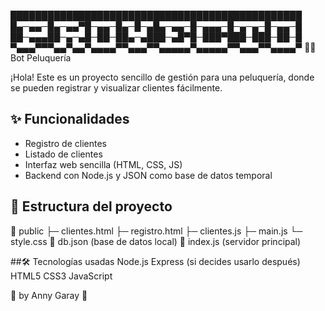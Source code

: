 
███████████████████████████████████████████████
█▄─▄▄─█▄─▄▄▀█─▄▄─█▄─█─▄█▄─▄▄─█─▄▄▄─█─▄─▄─█─▄▄─█
██─▄▄▄██─▄─▄█─██─██▄─▄███─▄█▀█─███▀███─███─██─█
▀▄▄▄▀▀▀▄▄▀▄▄▀▄▄▄▄▀▀▄▄▄▀▀▄▄▄▄▄▀▄▄▄▄▄▀▀▄▄▄▀▀▄▄▄▄▀
            💇‍♀️ Bot Peluquería


¡Hola! Este es un proyecto sencillo de gestión para una peluquería, donde
se pueden registrar y visualizar clientes fácilmente.  

## ✨ Funcionalidades  
- Registro de clientes  
- Listado de clientes  
- Interfaz web sencilla (HTML, CSS, JS)  
- Backend con Node.js y JSON como base de datos temporal  

## 📂 Estructura del proyecto  
📁 public
├─ clientes.html
├─ registro.html
├─ clientes.js
├─ main.js
└─ style.css
📄 db.json (base de datos local)
📄 index.js (servidor principal)

##🛠 Tecnologías usadas
Node.js
Express (si decides usarlo después)
HTML5
CSS3
JavaScript

🌸 by Anny Garay 🌸




